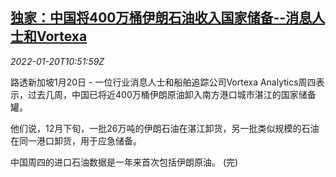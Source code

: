 <!--1642676462000-->
[独家：中国将400万桶伊朗石油收入国家储备--消息人士和Vortexa](https://cn.reuters.com/article/china-iran-oil-zhanjiang-reserve-0120-idCNKBS2JU0YO)
------

<div><i>2022-01-20T10:51:59Z</i></div><p>路透新加坡1月20日 - 一位行业消息人士和船舶追踪公司Vortexa Analytics周四表示，过去几周，中国已将近400万桶伊朗原油卸入南方港口城市湛江的国家储备罐。</p><p>他们说，12月下旬，一批26万吨的伊朗石油在湛江卸货，另一批类似规模的石油在同一港口卸货，用于应急储备。</p><p>中国周四的进口石油数据是一年来首次包括伊朗原油。 (完)</p>
